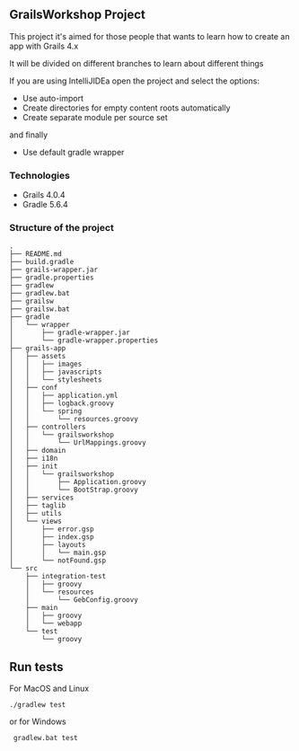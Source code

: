 ## GrailsWorkshop Project

This project it's aimed for those people that wants to learn how to create an app with Grails 4.x

It will be divided on different branches to learn about different things

If you are using IntelliJIDEa open the project and select the options:

- Use auto-import
- Create directories for empty content roots automatically
- Create separate module per source set

and finally

- Use default gradle wrapper

### Technologies

- Grails 4.0.4
- Gradle 5.6.4

### Structure of the project

```
.
├── README.md
├── build.gradle
├── grails-wrapper.jar
├── gradle.properties
├── gradlew
├── gradlew.bat
├── grailsw
├── grailsw.bat
├── gradle
│   └── wrapper
│       ├── gradle-wrapper.jar
│       └── gradle-wrapper.properties
├── grails-app
│   ├── assets
│   │   ├── images
│   │   ├── javascripts
│   │   └── stylesheets
│   ├── conf
│   │   ├── application.yml
│   │   ├── logback.groovy
│   │   └── spring
│   │       └── resources.groovy
│   ├── controllers
│   │   └── grailsworkshop
│   │       └── UrlMappings.groovy
│   ├── domain
│   ├── i18n
│   ├── init
│   │   └── grailsworkshop
│   │       ├── Application.groovy
│   │       └── BootStrap.groovy
│   ├── services
│   ├── taglib
│   ├── utils
│   └── views
│       ├── error.gsp
│       ├── index.gsp
│       ├── layouts
│       │   └── main.gsp
│       └── notFound.gsp
└── src
    ├── integration-test
    │   ├── groovy
    │   └── resources
    │       └── GebConfig.groovy
    ├── main
    │   ├── groovy
    │   └── webapp
    └── test
        └── groovy
```

## Run tests

For MacOS and Linux

`` ./gradlew test ``  

or for Windows

`` gradlew.bat test``